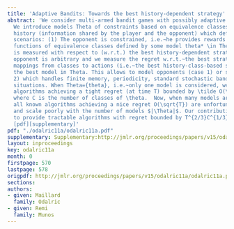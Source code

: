 ```yaml
---
title: 'Adaptive Bandits: Towards the best history-dependent strategy'
abstract: 'We consider multi-armed bandit games with possibly adaptive opponents.
  We introduce models Theta of constraints based on equivalence classes on the common
  history (information shared by the player and the opponent) which define two learning
  scenarios: (1) The opponent is constrained, i.e.~he provides rewards that are stochastic
  functions of equivalence classes defined by some model theta* \in Theta. The regret
  is measured with respect to (w.r.t.) the best history-dependent strategy. (2) The
  opponent is arbitrary and we measure the regret w.r.t.~the best strategy among all
  mappings from classes to actions (i.e.~the best history-class-based strategy) for
  the best model in Theta. This allows to model opponents (case 1) or strategies (case
  2) which handles finite memory, periodicity, standard stochastic bandits and other
  situations. When Theta={theta}, i.e.~only one model is considered, we derive tractable
  algorithms achieving a tight regret (at time T) bounded by \tilde O(\sqrt{TAC}),
  where C is the number of classes of \theta.  Now, when many models are available,
  all known algorithms achieving a nice regret O(\sqrt{T}) are unfortunately not tractable
  and scale poorly with the number of models $|\Theta|$. Our contribution here is
  to provide tractable algorithms with regret bounded by T^{2/3}C^{1/3}\log(|\Theta|)^{1/2}.
  [pdf][supplementary]'
pdf: "./odalric11a/odalric11a.pdf"
supplementary: Supplementary:http://jmlr.org/proceedings/papers/v15/odalric11a/odalric11aSupple.pdf
layout: inproceedings
key: odalric11a
month: 0
firstpage: 570
lastpage: 578
origpdf: http://jmlr.org/proceedings/papers/v15/odalric11a/odalric11a.pdf
sections: 
authors:
- given: Maillard
  family: Odalric
- given: Remi
  family: Munos
---
```

